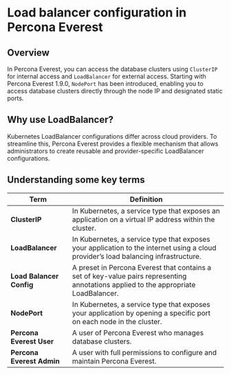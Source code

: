 # Load balancer configuration in Percona Everest

## Overview

In Percona Everest, you can access the database clusters using `ClusterIP` for internal access and `LoadBalancer` for external access. Starting with Percona Everest 1.9.0, `NodePort` has been introduced, enabling you to access database clusters directly through the node IP and designated static ports.


## Why use LoadBalancer?

Kubernetes LoadBalancer configurations differ across cloud providers. To streamline this, Percona Everest provides a flexible mechanism that allows administrators to create reusable and provider-specific LoadBalancer configurations.


## Understanding some key terms

| **Term**                  | **Definition**                                                                                                                                            |
| ------------------------- | --------------------------------------------------------------------------------------------------------------------------------------------------------- |
| **ClusterIP** | In Kubernetes, a service type that exposes an application on a virtual IP address within the cluster. |
| **LoadBalancer**| In Kubernetes, a service type that exposes your application to the internet using a cloud provider’s load balancing infrastructure.|
| **Load Balancer Config**  | A preset in Percona Everest that contains a set of key-value pairs representing annotations applied to the appropriate LoadBalancer.|
| **NodePort**| In Kubernetes, a service type that exposes your application by opening a specific port on each node in the cluster.|
| **Percona Everest User**  | A user of Percona Everest who manages database clusters.  |
| **Percona Everest Admin** | A user with full permissions to configure and maintain Percona Everest.|

